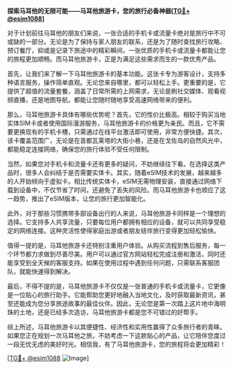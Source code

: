 **探索马耳他的无限可能——马耳他旅游卡，您的旅行必备神器[[TG💪+ @esim1088](https://t.me/s/esim1088)]**

对于计划前往马耳他的朋友们来说，一张合适的手机卡或流量卡绝对是旅行中不可或缺的一部分。无论是为了保持与家人朋友的联系，还是为了随时查找旅行攻略、预订餐厅，抑或是记录下旅途中的精彩瞬间，一张优质的手机卡或流量卡都能让您的旅程更加顺畅。而马耳他旅游卡，正是为满足这些需求而生的一款优秀产品。

首先，让我们来了解一下马耳他旅游卡的基本功能。这张卡专为游客设计，支持多种语言服务，操作简单直观。无论您来自哪里，都可以轻松上手。更重要的是，它提供了超值的流量套餐，涵盖了日常所需的上网需求，无论是刷社交媒体、观看视频直播，还是地图导航，都能让您随时随地享受高速网络带来的便利。

那么，马耳他旅游卡具体有哪些优势呢？首先，它的性价比极高。相较于购买当地实体SIM卡或者使用国际漫游服务，马耳他旅游卡的价格更为亲民。而且，它不需要更换现有的手机卡槽，只需通过在线平台激活即可使用，非常方便快捷。其次，该卡覆盖范围广，无论是在首都瓦莱塔的大街小巷，还是在戈佐岛的自然风光中，都能稳定连接网络，确保您的旅行体验不受任何限制。

当然，如果您对手机卡和流量卡还有更多的疑问，不妨继续往下看。在选择这类产品时，很多人会纠结于是否需要实体卡。其实，随着eSIM技术的发展，越来越多的人开始倾向于虚拟卡。相比传统实体卡，eSIM无需物理安装，直接通过网络下载到设备中，不仅节省了时间，还避免了丢失的风险。而马耳他旅游卡也顺应了这一趋势，推出了eSIM版本，让您的旅行更加智能化。

此外，对于那些习惯携带多部设备出行的人来说，马耳他旅游卡同样是一个理想的选择。它支持多人共享流量，只要每位用户都拥有相应的设备，就可以共同享受稳定的网络连接。这种灵活性使得家庭出游或者朋友结伴旅行变得更加轻松愉快。

值得一提的是，马耳他旅游卡还特别注重用户体验。从购买流程到售后服务，每一个环节都力求做到尽善尽美。用户可以通过官方网站轻松完成注册和激活，同时还能享受到全天候的客服支持。如果在使用过程中遇到任何问题，只需联系客服团队，就能快速得到解决。

最后，不得不提的是，马耳他旅游卡不仅仅是一张普通的手机卡或流量卡，它更像是一位贴心的旅行助手。它能帮助您更好地融入当地文化，及时获取最新资讯，甚至还能成为您分享旅途故事的最佳伙伴。因此，无论您是第一次踏上这片地中海明珠的土地，还是已经多次造访，马耳他旅游卡都是您不可错过的好帮手。

综上所述，马耳他旅游卡以其便捷性、经济性和实用性赢得了众多旅行者的青睐。如果您正在规划一次马耳他之旅，不妨考虑一下这款贴心的产品，让它陪伴您度过一段无忧无虑的美好时光。相信我，有了马耳他旅游卡，您的旅程将会更加精彩！

[[TG💪+ @esim1088](https://t.me/s/esim1088) ![Image](https://i.postimg.cc/4NQfJmqS/Snipaste-2025-05-13-00-14-12.png)]
